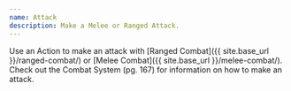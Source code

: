```yaml
---
name: Attack
description: Make a Melee or Ranged Attack.
---
```


Use an Action to make an attack with [Ranged Combat]({{ site.base_url }}/ranged-combat/)
or [Melee Combat]({{ site.base_url }}/melee-combat/). Check out the Combat System (pg.
    167) for information on how to make an attack.

